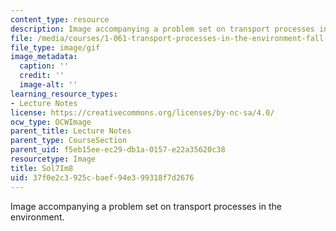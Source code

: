 ```yaml
---
content_type: resource
description: Image accompanying a problem set on transport processes in the environment.
file: /media/courses/1-061-transport-processes-in-the-environment-fall-2008/37f0e2c3925cbaef94e399318f7d2676_Sol7Im8.gif
file_type: image/gif
image_metadata:
  caption: ''
  credit: ''
  image-alt: ''
learning_resource_types:
- Lecture Notes
license: https://creativecommons.org/licenses/by-nc-sa/4.0/
ocw_type: OCWImage
parent_title: Lecture Notes
parent_type: CourseSection
parent_uid: f5eb15ee-ec29-db1a-0157-e22a35620c38
resourcetype: Image
title: Sol7Im8
uid: 37f0e2c3-925c-baef-94e3-99318f7d2676
---
```

Image accompanying a problem set on transport processes in the environment.